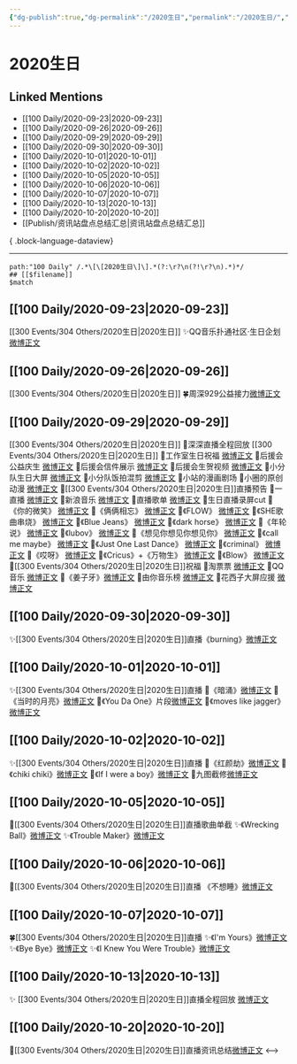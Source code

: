 ```yaml
---
{"dg-publish":true,"dg-permalink":"/2020生日","permalink":"/2020生日/","created":"2023-04-08T13:13:34.000+08:00","updated":"2023-08-24T19:20:12.590+08:00"}
---
```


# 2020生日

## Linked Mentions
- [[100 Daily/2020-09-23\|2020-09-23]]
- [[100 Daily/2020-09-26\|2020-09-26]]
- [[100 Daily/2020-09-29\|2020-09-29]]
- [[100 Daily/2020-09-30\|2020-09-30]]
- [[100 Daily/2020-10-01\|2020-10-01]]
- [[100 Daily/2020-10-02\|2020-10-02]]
- [[100 Daily/2020-10-05\|2020-10-05]]
- [[100 Daily/2020-10-06\|2020-10-06]]
- [[100 Daily/2020-10-07\|2020-10-07]]
- [[100 Daily/2020-10-13\|2020-10-13]]
- [[100 Daily/2020-10-20\|2020-10-20]]
- [[Publish/资讯站盘点总结汇总\|资讯站盘点总结汇总]]

{ .block-language-dataview}

---

```expander
path:"100 Daily" /.*\[\[2020生日\]\].*(?:\r?\n(?!\r?\n).*)*/
## [[$filename]]
$match
```
## [[100 Daily/2020-09-23\|2020-09-23]]
[[300 Events/304 Others/2020生日\|2020生日]]
✨QQ音乐扑通社区·生日企划[微博正文](https://m.weibo.cn/6466290670/4552385365547681)
## [[100 Daily/2020-09-26\|2020-09-26]]
[[300 Events/304 Others/2020生日\|2020生日]]
🍀周深929公益接力[微博正文](https://m.weibo.cn/6466290670/4553520655373461)
## [[100 Daily/2020-09-29\|2020-09-29]]
[[300 Events/304 Others/2020生日\|2020生日]]
💫深深直播全程回放 [](https://m.weibo.cn/1736988591/4554577020458179)
[[300 Events/304 Others/2020生日\|2020生日]]
💫工作室生日祝福 [微博正文](https://m.weibo.cn/6466290670/4554283893394965)
💫后援会公益庆生 [微博正文](https://m.weibo.cn/6466290670/4554428794019623)
💫后援会信件展示 [微博正文](https://m.weibo.cn/6466290670/4554480723432794)
💫后援会生贺视频 [微博正文](https://m.weibo.cn/6466290670/4554555465146027)
💫小分队生日大屏 [微博正文](https://m.weibo.cn/5516625428/4554481440654578)
💫小分队饭拍混剪 [微博正文](https://m.weibo.cn/6466290670/4554429410318780)
💫小站的漫画剧场 [](https://m.weibo.cn/6466290670/4554543310308333)
💫小圈的原创动漫 [微博正文](https://m.weibo.cn/6466290670/4554452071354116)
💫[[300 Events/304 Others/2020生日\|2020生日]]直播预告
🌱一直播 [微博正文](https://m.weibo.cn/6466290670/4554502604330642)
🌱新浪音乐 [微博正文](https://m.weibo.cn/6466290670/4554472174651638)
💫直播歌单 [微博正文](https://m.weibo.cn/6466290670/4554654908419484)
💫生日直播录屏cut
🌱《你的微笑》 [微博正文](https://m.weibo.cn/6466290670/4554582162145668)
🌱《俩俩相忘》 [微博正文](https://m.weibo.cn/6466290670/4554583089618347)
🌱《FLOW》 [微博正文](https://m.weibo.cn/6466290670/4554592328620376)
🌱《SHE歌曲串烧》 [微博正文](https://m.weibo.cn/6466290670/4554594007122450)
🌱《Blue Jeans》 [微博正文](https://m.weibo.cn/6466290670/4554595328859629)
🌱《dark horse》 [微博正文](https://m.weibo.cn/6466290670/4554599497210047)
🌱《年轮说》 [微博正文](https://m.weibo.cn/6466290670/4554602265191394)
🌱《lubov》 [微博正文](https://m.weibo.cn/6466290670/4554604601416007)
🌱《想见你想见你想见你》 [微博正文](https://m.weibo.cn/6466290670/4554607450395890)
🌱《call me maybe》 [微博正文](https://m.weibo.cn/6466290670/4554616043998179)
🌱《Just One Last Dance》 [微博正文](https://m.weibo.cn/6466290670/4554616068647665)
🌱《criminal》 [微博正文](https://m.weibo.cn/6466290670/4554618489800629)
🌱《哎呀》 [微博正文](https://m.weibo.cn/6466290670/4554623530051387)
🌱《Cricus》+《万物生》 [微博正文](https://m.weibo.cn/6466290670/4554632141742117)
🌱《Blow》 [微博正文](https://m.weibo.cn/6466290670/4554644108092307)
💫[[300 Events/304 Others/2020生日\|2020生日]]祝福
🌱淘票票 [微博正文](https://m.weibo.cn/6466290670/4554461709871186)
🌱QQ音乐 [微博正文](https://m.weibo.cn/6466290670/4554421223294716)
🌱《姜子牙》[微博正文](https://m.weibo.cn/6466290670/4554285700090524)
🌱由你音乐榜 [微博正文](https://m.weibo.cn/6466290670/4554484523212512)
🌱花西子大屏应援 [微博正文](https://m.weibo.cn/6466290670/4554590915924197)
## [[100 Daily/2020-09-30\|2020-09-30]]
✨[[300 Events/304 Others/2020生日\|2020生日]]直播《burning》[微博正文](https://m.weibo.cn/6466290670/4554893396543378)
## [[100 Daily/2020-10-01\|2020-10-01]]
✨[[300 Events/304 Others/2020生日\|2020生日]]直播
💫《暗涌》[微博正文](https://m.weibo.cn/6466290670/4555172115907858)
💫《当时的月亮》[微博正文](https://m.weibo.cn/6466290670/4555173387833129)
💫《You Da One》片段[微博正文](https://m.weibo.cn/6466290670/4555018701377736)
💫《moves like jagger》[微博正文](https://m.weibo.cn/6466290670/4555022404422809)
## [[100 Daily/2020-10-02\|2020-10-02]]
✨[[300 Events/304 Others/2020生日\|2020生日]]直播
💫《红颜劫》[微博正文](https://m.weibo.cn/6466290670/4555708286384864)
💫《chiki chiki》[微博正文](https://m.weibo.cn/6466290670/4555714493946105)
💫《If I were a boy》[微博正文](https://m.weibo.cn/6466290670/4555715127546170)
💫九图截修[微博正文](https://m.weibo.cn/6466290670/4555649755907115)
## [[100 Daily/2020-10-05\|2020-10-05]]
🎵[[300 Events/304 Others/2020生日\|2020生日]]直播歌曲单截
✨《Wrecking Ball》[微博正文](https://m.weibo.cn/6466290670/4556625224926272)
✨《Trouble Maker》[微博正文](https://m.weibo.cn/6466290670/4556647298767856)
## [[100 Daily/2020-10-06\|2020-10-06]]
💫[[300 Events/304 Others/2020生日\|2020生日]]直播 《不想睡》[微博正文](https://weibo.com/detail/4557170606091210)

## [[100 Daily/2020-10-07\|2020-10-07]]
🍀[[300 Events/304 Others/2020生日\|2020生日]]直播
✨《I'm Yours》[微博正文](https://m.weibo.cn/6466290670/4557398683421133)
✨《Bye Bye》[微博正文](https://m.weibo.cn/6466290670/4557509563520974)
✨《I Knew You Were Trouble》[微博正文](https://m.weibo.cn/6466290670/4557511007149004)
## [[100 Daily/2020-10-13\|2020-10-13]]
✨ [[300 Events/304 Others/2020生日\|2020生日]]直播全程回放 [微博正文](https://m.weibo.cn/6466290670/4559688753225197)
## [[100 Daily/2020-10-20\|2020-10-20]]
💫[[300 Events/304 Others/2020生日\|2020生日]]直播资讯总结[微博正文](https://m.weibo.cn/6466290670/4562186305275829)
<-->